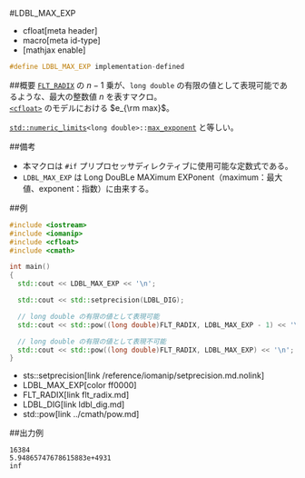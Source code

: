 #LDBL_MAX_EXP
* cfloat[meta header]
* macro[meta id-type]
* [mathjax enable]

```cpp
#define LDBL_MAX_EXP implementation-defined
```

##概要
[`FLT_RADIX`](flt_radix.md) の $n - 1$ 乗が、`long double` の有限の値として表現可能であるような、最大の整数値 $n$ を表すマクロ。  
[`<cfloat>`](../cfloat.md) のモデルにおける $e_{\rm max}$。

[`std::numeric_limits`](/reference/limits/numeric_limits.md)`<long double>::`[`max_exponent`](/reference/limits/numeric_limits/max_exponent.md) と等しい。


##備考
- 本マクロは `#if` プリプロセッサディレクティブに使用可能な定数式である。
- `LDBL_MAX_EXP` は Long DouBLe MAXimum EXPonent（maximum：最大値、exponent：指数）に由来する。


##例
```cpp
#include <iostream>
#include <iomanip>
#include <cfloat>
#include <cmath>

int main()
{
  std::cout << LDBL_MAX_EXP << '\n';

  std::cout << std::setprecision(LDBL_DIG);

  // long double の有限の値として表現可能
  std::cout << std::pow((long double)FLT_RADIX, LDBL_MAX_EXP - 1) << '\n';

  // long double の有限の値として表現不可能
  std::cout << std::pow((long double)FLT_RADIX, LDBL_MAX_EXP) << '\n';
}
```
* sts::setprecision[link /reference/iomanip/setprecision.md.nolink]
* LDBL_MAX_EXP[color ff0000]
* FLT_RADIX[link flt_radix.md]
* LDBL_DIG[link ldbl_dig.md]
* std::pow[link ../cmath/pow.md]

##出力例
```
16384
5.94865747678615883e+4931
inf
```

